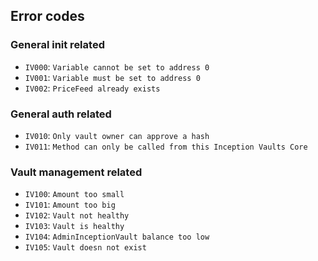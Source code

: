 ## Error codes

### General init related

- `IV000`: `Variable cannot be set to address 0`
- `IV001`: `Variable must be set to address 0`
- `IV002`: `PriceFeed already exists`

### General auth related

- `IV010`: `Only vault owner can approve a hash`
- `IV011`: `Method can only be called from this Inception Vaults Core`

### Vault management related

- `IV100`: `Amount too small`
- `IV101`: `Amount too big`
- `IV102`: `Vault not healthy`
- `IV103`: `Vault is healthy`
- `IV104`: `AdminInceptionVault balance too low`
- `IV105`: `Vault doesn not exist`
